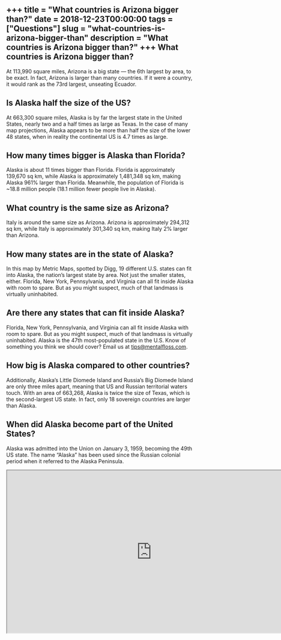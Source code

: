 +++
title = "What countries is Arizona bigger than?"
date = 2018-12-23T00:00:00
tags = ["Questions"]
slug = "what-countries-is-arizona-bigger-than"
description = "What countries is Arizona bigger than?"
+++
What countries is Arizona bigger than?
--------------------------------------

At 113,990 square miles, Arizona is a big state — the 6th largest by area, to be exact. In fact, Arizona is larger than many countries. If it were a country, it would rank as the 73rd largest, unseating Ecuador.

Is Alaska half the size of the US?
----------------------------------

At 663,300 square miles, Alaska is by far the largest state in the United States, nearly two and a half times as large as Texas. In the case of many map projections, Alaska appears to be more than half the size of the lower 48 states, when in reality the continental US is 4.7 times as large.

How many times bigger is Alaska than Florida?
---------------------------------------------

Alaska is about 11 times bigger than Florida. Florida is approximately 139,670 sq km, while Alaska is approximately 1,481,348 sq km, making Alaska 961% larger than Florida. Meanwhile, the population of Florida is ~18.8 million people (18.1 million fewer people live in Alaska).

What country is the same size as Arizona?
-----------------------------------------

Italy is around the same size as Arizona. Arizona is approximately 294,312 sq km, while Italy is approximately 301,340 sq km, making Italy 2% larger than Arizona.

How many states are in the state of Alaska?
-------------------------------------------

In this map by Metric Maps, spotted by Digg, 19 different U.S. states can fit into Alaska, the nation’s largest state by area. Not just the smaller states, either. Florida, New York, Pennsylvania, and Virginia can all fit inside Alaska with room to spare. But as you might suspect, much of that landmass is virtually uninhabited.

Are there any states that can fit inside Alaska?
------------------------------------------------

Florida, New York, Pennsylvania, and Virginia can all fit inside Alaska with room to spare. But as you might suspect, much of that landmass is virtually uninhabited. Alaska is the 47th most-populated state in the U.S. Know of something you think we should cover? Email us at tips@mentalfloss.com.

How big is Alaska compared to other countries?
----------------------------------------------

Additionally, Alaska’s Little Diomede Island and Russia’s Big Diomede Island are only three miles apart, meaning that US and Russian territorial waters touch. With an area of 663,268, Alaska is twice the size of Texas, which is the second-largest US state. In fact, only 18 sovereign countries are larger than Alaska.

When did Alaska become part of the United States?
-------------------------------------------------

Alaska was admitted into the Union on January 3, 1959, becoming the 49th US state. The name “Alaska” has been used since the Russian colonial period when it referred to the Alaska Peninsula.

<iframe allow="accelerometer; autoplay; clipboard-write; encrypted-media; gyroscope; picture-in-picture" allowfullscreen="" class="__youtube_prefs__  epyt-is-override  no-lazyload" data-no-lazy="1" data-origheight="433" data-origwidth="770" data-skipgform_ajax_framebjll="" height="433" id="_ytid_16920" loading="lazy" src="https://www.youtube.com/embed/mqzU8YVBgII?enablejsapi=1&autoplay=0&cc_load_policy=0&cc_lang_pref=&iv_load_policy=1&loop=0&modestbranding=0&rel=1&fs=1&playsinline=0&autohide=2&theme=dark&color=red&controls=1&" title="YouTube player" width="770"></iframe>